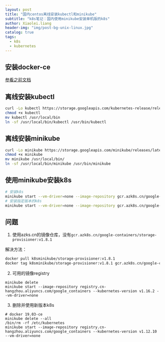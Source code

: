 ```yaml
---
layout: post
title: "国内centos离线安装kubectl和minikube"
subtitle: "k8s笔记：国内使用minikube安装单机版的k8s"
author: Xiaolei.liang
header-img: "img/post-bg-unix-linux.jpg"
catalog: true
tags:
  - k8s
  - kubernetes
---
```

## 安装docker-ce
[参看之前文档](http://www.liangxiaolei.fun/2019/11/18/docker%E7%AC%94%E8%AE%B0-centos%E4%B8%AD%E5%AE%89%E8%A3%85docker-ce/)

## 离线安装kubectl
```bash
curl -Lo kubectl https://storage.googleapis.com/kubernetes-release/release/$(curl https://storage.googleapis.com/kubernetes-release/release/stable.txt)/bin/linux/amd64/kubectl
chmod +x kubectl
mv kubectl /usr/local/bin
ln -sf /usr/local/bin/kubectl /usr/bin/kubectl
```

## 离线安装minikube
```bash
curl -Lo minikube https://storage.googleapis.com/minikube/releases/latest/minikube-linux-amd64&& chmod +x minikube
chmod +x minikube
mv minikube /usr/local/bin/
ln -sf /usr/local/bin/minikube /usr/bin/minikube
```

## 使用minikube安装k8s
```bash
# 安装k8s
minikube start --vm-driver=none --image-repository gcr.azk8s.cn/google-containers
# 安装指定版本的k8s
minikube start --vm-driver=none --image-repository gcr.azk8s.cn/google-containers --kubernetes-version='v1.14.3'
```

## 问题
1. 使用azks.cn的镜像仓库，没有``gcr.azk8s.cn/google-containers/storage-provisioner:v1.8.1``

解决方法：
```bash
docker pull k8sminikube/storage-provisioner:v1.8.1
docker tag k8sminikube/storage-provisioner:v1.8.1 gcr.azk8s.cn/google-containers/storage-provisioner:v1.8.1
```

2. 可用的镜像registry

```
minikube delete
minikube start --image-repository registry.cn-hangzhou.aliyuncs.com/google_containers --kubernetes-version v1.16.2 --vm-driver=none
```
3. 删除并使用新版本k8s
```
# docker 19.03-ce
minikube delete --all
/bin/rm -rf /etc/kubernetes
minikube start --image-repository registry.cn-hangzhou.aliyuncs.com/google_containers --kubernetes-version v1.12.10 --vm-driver=none
```
